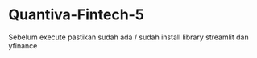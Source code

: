 # Quantiva-Fintech-5
Sebelum execute pastikan sudah ada / sudah install library streamlit dan yfinance
